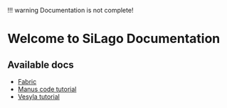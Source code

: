 !!! warning
    Documentation is not complete!

# Welcome to SiLago Documentation

## Available docs

- [Fabric](Fabric)
- [Manus code tutorial](Compiler/Manus)
- [Vesyla tutorial](Compiler/Vesyla-Tutorial)
